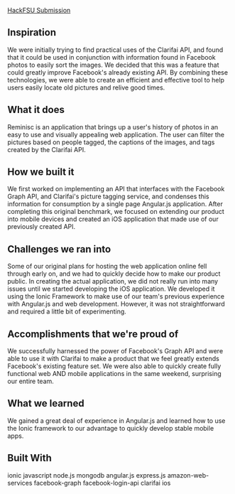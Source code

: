 [HackFSU Submission](http://devpost.com/software/reminisc-815cy7)

## Inspiration
We were initially trying to find practical uses of the Clarifai API, and found that it could be used in conjunction with information found in Facebook photos to easily sort the images. We decided that this was a feature that could greatly improve Facebook's already existing API. By combining these technologies, we were able to create an efficient and effective tool to help users easily locate old pictures and relive good times.

## What it does
Reminisc is an application that brings up a user's history of photos in an easy to use and visually appealing web application. The user can filter the pictures based on people tagged, the captions of the images, and tags created by the Clarifai API.

## How we built it
We first worked on implementing an API that interfaces with the Facebook Graph API, and Clarifai's picture tagging service, and condenses this information for consumption by a single page Angular.js application. After completing this original benchmark, we focused on extending our product into mobile devices and created an iOS application that made use of our previously created API.

## Challenges we ran into
Some of our original plans for hosting the web application online fell through early on, and we had to quickly decide how to make our product public. In creating the actual application, we did not really run into many issues until we started developing the iOS application. We developed it using the Ionic Framework to make use of our team's previous experience with Angular.js and web development. However, it was not straightforward and required a little bit of experimenting.

## Accomplishments that we're proud of
We successfully harnessed the power of Facebook's Graph API and were able to use it with Clarifai to make a product that we feel greatly extends Facebook's existing feature set. We were also able to quickly create fully functional web AND mobile applications in the same weekend, surprising our entire team.

## What we learned
We gained a great deal of experience in Angular.js and learned how to use the Ionic framework to our advantage to quickly develop stable mobile apps.

## Built With
ionic
javascript
node.js
mongodb
angular.js
express.js
amazon-web-services
facebook-graph
facebook-login-api
clarifai
ios

